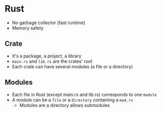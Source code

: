 # Rust

- No garbage collector (fast runtime)
- Memory safety

## Crate

- It's a package, a project, a library
- `main.rs` and `lib.rs` are the crates' root
- Each crate can have several modules (a file or a directory)

## Modules

- Each file in Rust (except main.rs and lib.rs) corresponds to one `module`
- A module can be a `file` or a `directory` containing a `mod.rs`
  - Modules are a directory allows submodules
